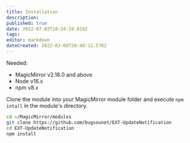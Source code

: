 ```yaml
---
title: Installation
description: 
published: true
date: 2022-07-02T10:24:19.819Z
tags: 
editor: markdown
dateCreated: 2022-03-08T20:48:12.570Z
---
```


Needed:
  * MagicMirror v2.18.0 and above
  * Node v16.x
  * npm v8.x

Clone the module into your MagicMirror module folder and execute `npm intall` in the module's directory.

 ```sh
 cd ~/MagicMirror/modules
 git clone https://github.com/bugsounet/EXT-UpdateNotification
 cd EXT-UpdateNotification
 npm install
 ```
